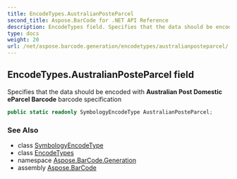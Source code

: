 ```yaml
---
title: EncodeTypes.AustralianPosteParcel
second_title: Aspose.BarCode for .NET API Reference
description: EncodeTypes field. Specifies that the data should be encoded with Australian Post Domestic eParcel Barcode barcode specification
type: docs
weight: 20
url: /net/aspose.barcode.generation/encodetypes/australianposteparcel/
---
```

## EncodeTypes.AustralianPosteParcel field

Specifies that the data should be encoded with **Australian Post Domestic eParcel Barcode** barcode specification

```csharp
public static readonly SymbologyEncodeType AustralianPosteParcel;
```

### See Also

* class [SymbologyEncodeType](../../symbologyencodetype/)
* class [EncodeTypes](../)
* namespace [Aspose.BarCode.Generation](../../encodetypes/)
* assembly [Aspose.BarCode](../../../)


